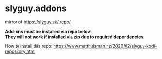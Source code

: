 # slyguy.addons
mirror of https://slyguy.uk/.repo/

**Add-ons must be installed via repo below.  
They will not work if installed via zip due to required dependencies**

How to install this repo:
https://www.matthuisman.nz/2020/02/slyguy-kodi-repository.html

